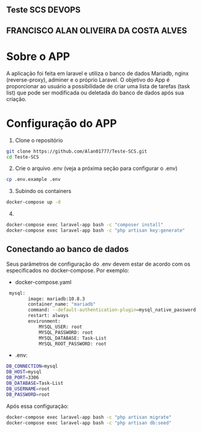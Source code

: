 ## Teste SCS DEVOPS
## FRANCISCO ALAN OLIVEIRA DA COSTA ALVES

# Sobre o APP
A aplicação foi feita em laravel e utiliza o banco de dados Mariadb, nginx (reverse-proxy), adminer e o próprio Laravel. O objetivo do App é proporcionar ao usuário a possibilidade de criar uma lista de tarefas (task list) que pode ser modificada ou deletada do banco de dados após sua criação.

# Configuração do APP
1. Clone o repositório
```bash
git clone https://github.com/Alan01777/Teste-SCS.git
cd Teste-SCS
```

2. Crie o arquivo .env (veja a próxima seção para configurar o .env)
```bash
cp .env.example .env
```
3. Subindo os containers
```bash
docker-compose up -d
```

4. 
```bash
docker-compose exec laravel-app bash -c "composer install"
docker-compose exec laravel-app bash -c "php artisan key:generate"
```

## Conectando ao banco de dados
Seus parâmetros de configuração do .env devem estar de acordo com os especificados no docker-compose.
Por exemplo:
- docker-compose.yaml
```bash
 mysql:
        image: mariadb:10.8.3
        container_name: "mariadb"
        command: --default-authentication-plugin=mysql_native_password
        restart: always
        environment:
            MYSQL_USER: root
            MYSQL_PASSWORD: root
            MYSQL_DATABASE: Task-List
            MYSQL_ROOT_PASSWORD: root
```
- .env:
```bash
DB_CONNECTION=mysql
DB_HOST=mysql
DB_PORT=3306
DB_DATABASE=Task-List
DB_USERNAME=root
DB_PASSWORD=root
```

Após essa configuração:
```bash
docker-compose exec laravel-app bash -c "php artisan migrate"
docker-compose exec laravel-app bash -c "php artisan db:seed"

```
